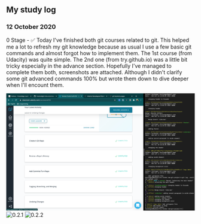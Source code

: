 ## My study log

### 12 October 2020 


0 Stage -  ✅
Today I've finished both git courses related to git. 
This helped me a lot to refresh my git knowledge because as usual I use a few basic git commands
and almost forgot how to implement them.
The 1st course (from Udacity) was quite simple. 
The 2nd one (from try.github.io) was a little bit tricky especially in the advance section.
Hopefully I've managed to complete them both, screenshots are attached. 
Although I didn't clarify some git advanced commands 100% but wrote them down to dive deeper when I'll encount them. 

![0.1](./scr0_1.png)
![0.2.1](https://drive.google.com/file/d/1ECyEVIK9cQSyL3EmCzGADzij-jeVV0Bl/view?usp=sharing)
![0.2.2](https://drive.google.com/file/d/1O8knP08Ec1MWiJ5J9Ryukuy6srIR89kF/view?usp=sharing)
